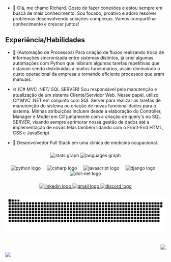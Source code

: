- 🧛 Olá, me chamo Richard. Gosto de fazer conexões e estou sempre em busca de mais conhecimento. Sou focado, proativo e adoro resolver problemas desenvolvendo soluções complexas. Vamos compartilhar conhecimento e crescer juntos!


## Experiência/Habilidades
- 🤖 (Automação de Processos) Para criação de fluxos realizando troca de informações sincronizada entre sistemas distintos, já criei algumas automações com Python que inibiram algumas tarefas repetitivas que estavam sendo distribuídas a muitos funcionários, assim diminuindo o custo operacional da empresa e tornando eficiente processos que eram manuais.
- 🌐 (C# MVC .NET/ SQL SERVER) Sou responsável pela manutenção e atualização de um sistema Cliente/Servidor Web. Nesse papel, utilizo C# MVC .NET em conjunto com SQL Server para realizar as tarefas de manutenção do sistema ou criação de novas funcionalidades para o sistema. Minhas atribuições incluem desde a elaboração do Controller, Manager e Model em C# juntamente com a criação de query's no SQL SERVER, visando sempre aprimorar nossa gestão de dados até a implementação de novas telas também lidando com o Front-End HTML, CSS e JavaScript.

- 💼 Desenvolvedor Full Stack em uma clinica de medicina ocupacional.

###

<div align="center">
  <img src="https://github-readme-stats.vercel.app/api?username=richardamaral&hide_title=true&hide_rank=true&show_icons=true&include_all_commits=true&count_private=true&disable_animations=false&theme=chartreuse-dark&locale=en&hide_border=true&order=1" height="150" alt="stats graph"  />
  <img src="https://github-readme-stats.vercel.app/api/top-langs?username=richardamaral&locale=en&hide_title=true&layout=compact&card_width=320&langs_count=5&theme=chartreuse-dark&hide_border=true&order=2" height="150" alt="languages graph"  />
</div>

###

<div align="center">
  <img src="https://cdn.jsdelivr.net/gh/devicons/devicon/icons/python/python-original.svg" height="80" alt="python logo"  />
  <img width="12" />
  <img src="https://cdn.jsdelivr.net/gh/devicons/devicon/icons/csharp/csharp-original.svg" height="80" alt="csharp logo"  />
  <img width="12" />
  <img src="https://cdn.jsdelivr.net/gh/devicons/devicon/icons/javascript/javascript-original.svg" height="80" alt="javascript logo"  />
  <img width="12" />
  <img src="https://cdn.jsdelivr.net/gh/devicons/devicon/icons/django/django-plain.svg" height="80" alt="django logo"  />
  <img width="12" />
  <img src="https://skillicons.dev/icons?i=dotnet" height="80" alt="dot-net logo"  />
</div>

###

<div align="left">
</div>

###

<div align="center">
    <a href="https://www.linkedin.com/in/amaralrichard/" target="_blank">
    <img src="https://raw.githubusercontent.com/maurodesouza/profile-readme-generator/master/src/assets/icons/social/linkedin/default.svg" width="48" height="34" alt="linkedin logo"  />
  </a>
   <a href="mailto:rickcreator156@gmail.com" target="_blank">
    <img src="https://img.shields.io/static/v1?message=Gmail&logo=gmail&label=&color=D14836&logoColor=white&labelColor=&style=for-the-badge" height="34" alt="gmail logo"  />
  </a>
  <a href="https://discordapp.com/users/901463690434445342" target="_blank">
    <img src="https://raw.githubusercontent.com/maurodesouza/profile-readme-generator/master/src/assets/icons/social/discord/default.svg" width="48" height="34" alt="discord logo"  />
  </a>
 
</div>



###

<img src="snake.svg"/>

###

<br clear="both">

<img align="right" src="https://profile-counter.glitch.me/richardamaral/count.svg?"  />

###

<img align="left" height="220" src="https://media.giphy.com/media/v1.Y2lkPTc5MGI3NjExdmc4bG9yc21sMWx3MzVyczd6dWppbDdpajRkZm5zMG50cWJvb2NleiZlcD12MV9pbnRlcm5hbF9naWZfYnlfaWQmY3Q9Zw/n1dFDLwXu4Qkwy7OJ0/giphy.gif"  />

###

